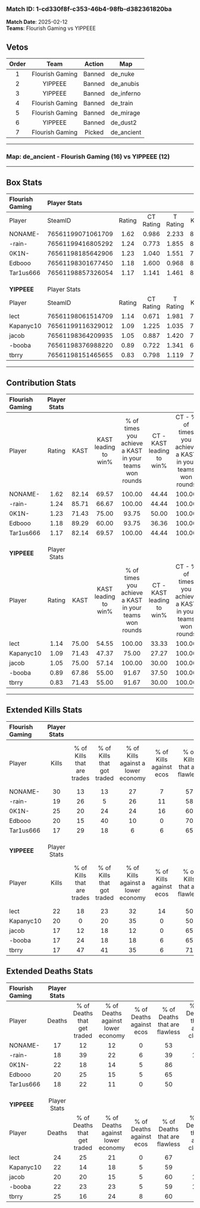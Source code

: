 ### Match ID: 1-cd330f8f-c353-46b4-98fb-d382361820ba  
**Match Date**: 2025-02-12  
**Teams**: Flourish Gaming vs YIPPEEE  

## Vetos  

| Order | Team | Action | Map |
| :---: | :--: | :----: | --- |
| 1 | Flourish Gaming | Banned | de_nuke |
| 2 | YIPPEEE | Banned | de_anubis |
| 3 | YIPPEEE | Banned | de_inferno |
| 4 | Flourish Gaming | Banned | de_train |
| 5 | Flourish Gaming | Banned | de_mirage |
| 6 | YIPPEEE | Banned | de_dust2 |
| 7 | Flourish Gaming | Picked | de_ancient |

---  

### **Map**: de_ancient - Flourish Gaming (16) vs YIPPEEE (12)  
---  

## Box Stats  

| **Flourish Gaming** | Player Stats      |        |           |          |       |       |       |         |        |      |     |
| :- | :- | :-: | :-: | :-: | :-: | :-: | :-: | :-: | :-: | :-: | :-: |
| Player              | SteamID           | Rating | CT Rating | T Rating | KAST  |  ADR  | Kills | Assists | Deaths | K/D  | HS% |
| NONAME-             | 76561199071061709 |  1.62  |   0.986   |  2.233   | 82.14 | 103.3 |  30   |    6    |   17   | 1.76 | 53  |
| -rain-              | 76561199416805292 |  1.24  |   0.773   |  1.855   | 85.71 | 80.0  |  19   |   14    |   18   | 1.06 | 52  |
| 0K1N-               | 76561198185642906 |  1.23  |   1.040   |  1.551   | 71.43 | 87.5  |  25   |    5    |   22   | 1.14 | 28  |
| Edbooo              | 76561198301677450 |  1.18  |   1.600   |  0.968   | 89.29 | 67.1  |  20   |    5    |   20   | 1.00 | 60  |
| Tar1us666           | 76561198857326054 |  1.17  |   1.141   |  1.461   | 82.14 | 86.3  |  17   |   14    |   18   | 0.94 | 41  |
|                     |                   |        |           |          |       |       |       |         |        |      |     |
|                     |                   |        |           |          |       |       |       |         |        |      |     |
|                     |                   |        |           |          |       |       |       |         |        |      |     |
| **YIPPEEE**         | Player Stats      |        |           |          |       |       |       |         |        |      |     |
| Player              | SteamID           | Rating | CT Rating | T Rating | KAST  |  ADR  | Kills | Assists | Deaths | K/D  | HS% |
| lect                | 76561198061514709 |  1.14  |   0.671   |  1.981   | 75.00 | 90.5  |  22   |    5    |   24   | 0.92 | 54  |
| Kapanyc10           | 76561199116329012 |  1.09  |   1.225   |  1.035   | 71.43 | 89.4  |  20   |    7    |   22   | 0.91 | 70  |
| jacob               | 76561198364209935 |  1.05  |   0.887   |  1.420   | 75.00 | 80.4  |  17   |   11    |   20   | 0.85 | 47  |
| -booba              | 76561198376988220 |  0.89  |   0.722   |  1.341   | 67.86 | 65.4  |  17   |    4    |   22   | 0.77 | 17  |
| tbrry               | 76561198151465655 |  0.83  |   0.798   |  1.119   | 71.43 | 56.4  |  17   |    4    |   25   | 0.68 | 76  |
---  

## Contribution Stats  

| **Flourish Gaming** | Player Stats |       |                      |                                                        |                           |                                                             |                          |                                                            |
| :- | :-: | :-: | :-: | :-: | :-: | :-: | :-: | :-: |
| Player              |    Rating    | KAST  | KAST leading to win% | % of times you achieve a KAST in your teams won rounds | CT - KAST leading to win% | CT - % of times you achieve a KAST in your teams won rounds | T - KAST leading to win% | T - % of times you achieve a KAST in your teams won rounds |
| NONAME-             |     1.62     | 82.14 |        69.57         |                         100.00                         |           44.44           |                           100.00                            |          85.71           |                           100.00                           |
| -rain-              |     1.24     | 85.71 |        66.67         |                         100.00                         |           44.44           |                           100.00                            |          80.00           |                           100.00                           |
| 0K1N-               |     1.23     | 71.43 |        75.00         |                         93.75                          |           50.00           |                           100.00                            |          91.67           |                           91.67                            |
| Edbooo              |     1.18     | 89.29 |        60.00         |                         93.75                          |           36.36           |                           100.00                            |          78.57           |                           91.67                            |
| Tar1us666           |     1.17     | 82.14 |        69.57         |                         100.00                         |           44.44           |                           100.00                            |          85.71           |                           100.00                           |
|                     |              |       |                      |                                                        |                           |                                                             |                          |                                                            |
|                     |              |       |                      |                                                        |                           |                                                             |                          |                                                            |
|                     |              |       |                      |                                                        |                           |                                                             |                          |                                                            |
| **YIPPEEE**         | Player Stats |       |                      |                                                        |                           |                                                             |                          |                                                            |
| Player              |    Rating    | KAST  | KAST leading to win% | % of times you achieve a KAST in your teams won rounds | CT - KAST leading to win% | CT - % of times you achieve a KAST in your teams won rounds | T - KAST leading to win% | T - % of times you achieve a KAST in your teams won rounds |
| lect                |     1.14     | 75.00 |        54.55         |                         100.00                         |           33.33           |                           100.00                            |          69.23           |                           100.00                           |
| Kapanyc10           |     1.09     | 71.43 |        47.37         |                         75.00                          |           27.27           |                           100.00                            |          75.00           |                           66.67                            |
| jacob               |     1.05     | 75.00 |        57.14         |                         100.00                         |           30.00           |                           100.00                            |          81.82           |                           100.00                           |
| -booba              |     0.89     | 67.86 |        55.00         |                         91.67                          |           37.50           |                           100.00                            |          66.67           |                           88.89                            |
| tbrry               |     0.83     | 71.43 |        55.00         |                         91.67                          |           30.00           |                           100.00                            |          80.00           |                           88.89                            |
---  

## Extended Kills Stats  

| **Flourish Gaming** | Player Stats |                            |                            |                                    |                         |                              |                                 |                                       |                    |           |
| :- | :-: | :-: | :-: | :-: | :-: | :-: | :-: | :-: | :-: | :-: |
| Player              |    Kills     | % of Kills that are trades | % of Kills that got traded | % of Kills against a lower economy | % of Kills against ecos | % of Kills that are flawless | % of Kills that are close duels | % of Kills that are assisted by flash | Pistol Round Kills | AWP Kills |
| NONAME-             |      30      |             13             |             13             |                 27                 |            7            |              57              |               10                |                   0                   |         0          |     1     |
| -rain-              |      19      |             26             |             5              |                 26                 |           11            |              58              |                5                |                   5                   |         0          |     0     |
| 0K1N-               |      25      |             20             |             24             |                 24                 |           16            |              60              |               12                |                   4                   |         1          |    12     |
| Edbooo              |      20      |             15             |             40             |                 10                 |            0            |              70              |                0                |                   0                   |         3          |     0     |
| Tar1us666           |      17      |             29             |             18             |                 6                  |            6            |              65              |                6                |                   0                   |         3          |     0     |
|                     |              |                            |                            |                                    |                         |                              |                                 |                                       |                    |           |
|                     |              |                            |                            |                                    |                         |                              |                                 |                                       |                    |           |
|                     |              |                            |                            |                                    |                         |                              |                                 |                                       |                    |           |
| **YIPPEEE**         | Player Stats |                            |                            |                                    |                         |                              |                                 |                                       |                    |           |
| Player              |    Kills     | % of Kills that are trades | % of Kills that got traded | % of Kills against a lower economy | % of Kills against ecos | % of Kills that are flawless | % of Kills that are close duels | % of Kills that are assisted by flash | Pistol Round Kills | AWP Kills |
| lect                |      22      |             18             |             23             |                 32                 |           14            |              50              |                0                |                   0                   |         1          |     0     |
| Kapanyc10           |      20      |             0              |             20             |                 35                 |            0            |              50              |               10                |                   0                   |         2          |     0     |
| jacob               |      17      |             12             |             18             |                 12                 |            0            |              65              |                6                |                   0                   |         2          |     0     |
| -booba              |      17      |             24             |             18             |                 18                 |            6            |              65              |                6                |                   6                   |         3          |     9     |
| tbrry               |      17      |             47             |             41             |                 35                 |            6            |              71              |                6                |                   0                   |         0          |     0     |
## Extended Deaths Stats  

| **Flourish Gaming** | Player Stats |                             |                                   |                          |                               |                            |                           |               |
| :- | :-: | :-: | :-: | :-: | :-: | :-: | :-: | :-: |
| Player              |    Deaths    | % of Deaths that get traded | % of Deaths against lower economy | % of Deaths against ecos | % of Deaths that are flawless | % of Deaths that are close | % of Deaths while blinded | Deaths to AWP |
| NONAME-             |      17      |             12              |                12                 |            0             |              53               |             6              |             0             |       1       |
| -rain-              |      18      |             39              |                22                 |            6             |              39               |             17             |             6             |       1       |
| 0K1N-               |      22      |             18              |                14                 |            5             |              86               |             0              |             0             |       3       |
| Edbooo              |      20      |             25              |                15                 |            5             |              65               |             0              |             0             |       3       |
| Tar1us666           |      18      |             22              |                11                 |            0             |              50               |             6              |             0             |       1       |
|                     |              |                             |                                   |                          |                               |                            |                           |               |
|                     |              |                             |                                   |                          |                               |                            |                           |               |
|                     |              |                             |                                   |                          |                               |                            |                           |               |
| **YIPPEEE**         | Player Stats |                             |                                   |                          |                               |                            |                           |               |
| Player              |    Deaths    | % of Deaths that get traded | % of Deaths against lower economy | % of Deaths against ecos | % of Deaths that are flawless | % of Deaths that are close | % of Deaths while blinded | Deaths to AWP |
| lect                |      24      |             25              |                21                 |            0             |              67               |             8              |             4             |       3       |
| Kapanyc10           |      22      |             14              |                18                 |            5             |              59               |             0              |             0             |       3       |
| jacob               |      20      |             20              |                15                 |            5             |              60               |             10             |             0             |       4       |
| -booba              |      22      |             23              |                23                 |            5             |              59               |             14             |             5             |       2       |
| tbrry               |      25      |             16              |                24                 |            8             |              60               |             4              |             0             |       1       |
